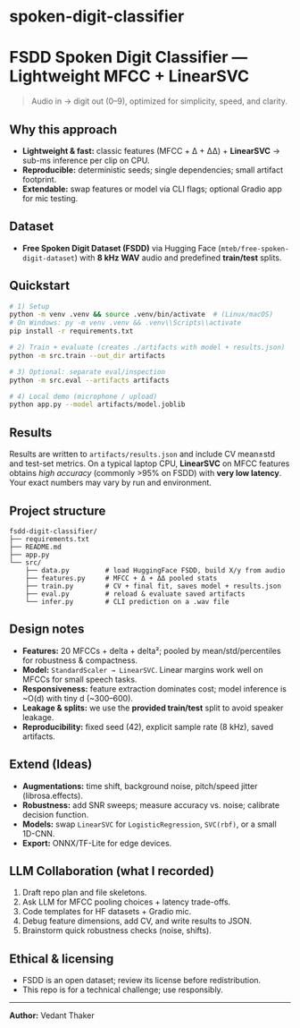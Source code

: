 # spoken-digit-classifier
# FSDD Spoken Digit Classifier — Lightweight MFCC + LinearSVC

> Audio in → digit out (0–9), optimized for simplicity, speed, and clarity.

## Why this approach
- **Lightweight & fast:** classic features (MFCC + Δ + ΔΔ) + **LinearSVC** → sub-ms inference per clip on CPU.
- **Reproducible:** deterministic seeds; single dependencies; small artifact footprint.
- **Extendable:** swap features or model via CLI flags; optional Gradio app for mic testing.

## Dataset
- **Free Spoken Digit Dataset (FSDD)** via Hugging Face (`mteb/free-spoken-digit-dataset`) with **8 kHz WAV** audio and predefined **train/test** splits.

## Quickstart
```bash
# 1) Setup
python -m venv .venv && source .venv/bin/activate  # (Linux/macOS)
# On Windows: py -m venv .venv && .venv\\Scripts\\activate
pip install -r requirements.txt

# 2) Train + evaluate (creates ./artifacts with model + results.json)
python -m src.train --out_dir artifacts

# 3) Optional: separate eval/inspection
python -m src.eval --artifacts artifacts

# 4) Local demo (microphone / upload)
python app.py --model artifacts/model.joblib
```

## Results
Results are written to `artifacts/results.json` and include CV mean±std and test-set metrics. 
On a typical laptop CPU, **LinearSVC** on MFCC features obtains *high accuracy* (commonly >95% on FSDD) with **very low latency**. Your exact numbers may vary by run and environment.

## Project structure
```text
fsdd-digit-classifier/
├── requirements.txt
├── README.md
├── app.py
└── src/
    ├── data.py         # load HuggingFace FSDD, build X/y from audio
    ├── features.py     # MFCC + Δ + ΔΔ pooled stats
    ├── train.py        # CV + final fit, saves model + results.json
    ├── eval.py         # reload & evaluate saved artifacts
    └── infer.py        # CLI prediction on a .wav file
```

## Design notes
- **Features:** 20 MFCCs + delta + delta²; pooled by mean/std/percentiles for robustness & compactness.
- **Model:** `StandardScaler → LinearSVC`. Linear margins work well on MFCCs for small speech tasks.
- **Responsiveness:** feature extraction dominates cost; model inference is ~O(d) with tiny d (~300–600).
- **Leakage & splits:** we use the **provided train/test** split to avoid speaker leakage.
- **Reproducibility:** fixed seed (42), explicit sample rate (8 kHz), saved artifacts.

## Extend (Ideas)
- **Augmentations:** time shift, background noise, pitch/speed jitter (librosa.effects).
- **Robustness:** add SNR sweeps; measure accuracy vs. noise; calibrate decision function.
- **Models:** swap `LinearSVC` for `LogisticRegression`, `SVC(rbf)`, or a small 1D-CNN.
- **Export:** ONNX/TF-Lite for edge devices.

## LLM Collaboration (what I recorded)
1. Draft repo plan and file skeletons.
2. Ask LLM for MFCC pooling choices + latency trade-offs.
3. Code templates for HF datasets + Gradio mic.
4. Debug feature dimensions, add CV, and write results to JSON.
5. Brainstorm quick robustness checks (noise, shifts).

## Ethical & licensing
- FSDD is an open dataset; review its license before redistribution.
- This repo is for a technical challenge; use responsibly.

---
**Author:** Vedant Thaker
